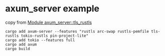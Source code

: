 # axum_server example
copy from [Module axum_server::tls_rustls](https://programatik29.github.io/axum-server/axum_server/tls_rustls/index.html)

``` shell
cargo add axum-server --features "rustls arc-swap rustls-pemfile tls-rustls tokio-rustls pin-project-lite"
cargo add tokio --features full
cargo add axum
cargo build
```
